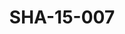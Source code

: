 ---
pid: SHA-15-007
title: SHA-15-007
language: ar
original_label: 
rights: شرحبيل احمد
location_of_original: شرحبيل احمد
photographer_or_studio: 
scanned_from: photograph 12.2 by 16.5
_date: '1962'
location: أثيوبيا، اديس ابابا
description: شرحبيل احمد واحمد مصطفى وفنانين اخر يعزفون في المسرح القومي
additional_notes: 
permission_display: 'yes'
on_server: 'no'
on_website: 'no'
permalink: /photopages/ar/SHA-15-007.html
layout: photo-page
---